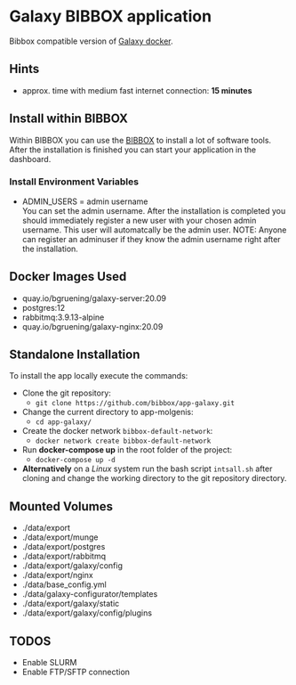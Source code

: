 # Galaxy BIBBOX application

Bibbox compatible version of [Galaxy docker](https://github.com/bgruening/docker-galaxy-stable).

## Hints
* approx. time with medium fast internet connection: **15 minutes**

## Install within BIBBOX

Within BIBBOX you can use the [BIBBOX](https://bibbox.readthedocs.io/en/latest/ "BIBBOX") to install a lot of software tools. After the installation is finished you can start your application in the dashboard.

### Install Environment Variables

 * ADMIN_USERS = admin username\
You can set the admin username. After the installation is completed you should immediately register a new user with your chosen admin username. This user will automatcally be the admin user. NOTE: Anyone can register an adminuser if they know the admin username right after the installation. 

## Docker Images Used
 * quay.io/bgruening/galaxy-server:20.09
 * postgres:12
 * rabbitmq:3.9.13-alpine
 * quay.io/bgruening/galaxy-nginx:20.09

## Standalone Installation

To install the app locally execute the commands:
* Clone the git repository: 
  * `git clone https://github.com/bibbox/app-galaxy.git`
* Change the current directory to app-molgenis: 
  * `cd app-galaxy/` 
* Create the docker network `bibbox-default-network`: 
  * `docker network create bibbox-default-network`
* Run **docker-compose up** in the root folder of the project: 
  * `docker-compose up -d`
* **Alternatively** on a *Linux* system run the bash script `intsall.sh` after cloning and change the working directory to the git repository directory.
 


## Mounted Volumes
 * ./data/export
 * ./data/export/munge
 * ./data/export/postgres
 * ./data/export/rabbitmq
 * ./data/export/galaxy/config
 * ./data/export/nginx
 * ./data/base_config.yml
 * ./data/galaxy-configurator/templates
 * ./data/export/galaxy/static
 * ./data/export/galaxy/config/plugins

## TODOS
 * Enable SLURM
 * Enable FTP/SFTP connection

